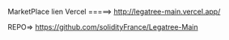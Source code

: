 MarketPlace lien Vercel =====> http://legatree-main.vercel.app/



REPO=> https://github.com/solidityFrance/Legatree-Main
